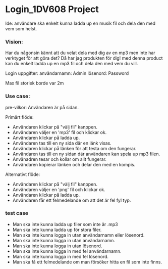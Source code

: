 # Login_1DV608 Project

Ide: användare ska enkelt kunna ladda up en musik fil och dela den med vem som helst.

### Vision:
Har du någonsin kännt att du velat dela med dig av en mp3 men inte har verktyget för att göra det?
Då har jag produkten för dig! med denna product kan du enkelt ladda up en mp3 fil och dela den med vem du vill.

Login uppgifter:
användarnamn: Admin
lösenord: Password

Max fil storlek borde var 2m

### Use case:

pre-vilkor:
Användaren är på sidan.

Primärt flöde:
- Användaren klickar på "välj fil" kanppen.
- Användaren väljer en 'mp3' fil och klickar ok.
- Användaren klickar på ladda up.
- Användaren tas till en ny sida där en länk visas.
- Användaren klickar på länken för att testa om den fungerar.
- Användaren tas till en ny sidan där användaren kan spela up mp3 filen.
- Använadren tesar och kollar om allt fungerar.
- Användaren kopierar länken och delar den med en kompis.

Alternativt flöde:
- Användaren klickar på "välj fil" kanppen.
- Användaren väljer en 'png' fil och klickar ok.
- Användaren klickar på ladda up.
- Användaren får ett felmedelande om att det är fel fyl typ.

### test case
- Man ska inte kunna ladda up filer som inte är .mp3
- Man ska inte kunna ladda up för stora filer.
- Man ska inte kunna logga in utan användarnamn eller lösenord.
- Man ska inte kunna logga in utan användarnamn.
- Man ska inte kunna logga in utan lösenord.
- Man ska inte kunna logga in med fel användarnamn.
- Man ska inte kunna logga in med fel lösenord.
- Man ska få ett felmedelande om man försöker hitta en fil som inte finns.
